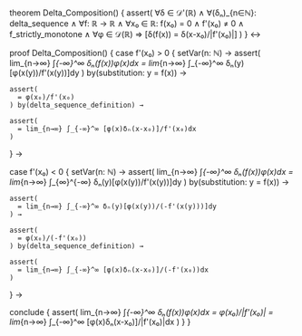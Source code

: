 theorem Delta_Composition() {
  assert(
    ∀δ ∈ 𝒟'(ℝ) ∧ 
    ∀(δₙ)_{n∈ℕ}: delta_sequence ∧
    ∀f: ℝ → ℝ ∧
    ∀x₀ ∈ ℝ: f(x₀) = 0 ∧ f'(x₀) ≠ 0 ∧
    f_strictly_monotone ∧
    ∀φ ∈ 𝒟(ℝ) ⇒
    [δ(f(x)) = δ(x-x₀)/|f'(x₀)|]
  )
} ↔

proof Delta_Composition() {
  case f'(x₀) > 0 {
    setVar(n: ℕ) →
    assert(
      lim_{n→∞} ∫_{-∞}^∞ δₙ(f(x))φ(x)dx =
      lim_{n→∞} ∫_{-∞}^∞ δₙ(y)[φ(x(y))/f'(x(y))]dy
    ) by(substitution: y = f(x)) →
    
    assert(
      = φ(x₀)/f'(x₀)
    ) by(delta_sequence_definition) →
    
    assert(
      = lim_{n→∞} ∫_{-∞}^∞ [φ(x)δₙ(x-x₀)]/f'(x₀)dx
    )
  } →

  case f'(x₀) < 0 {
    setVar(n: ℕ) →
    assert(
      lim_{n→∞} ∫_{-∞}^∞ δₙ(f(x))φ(x)dx =
      lim_{n→∞} ∫_{∞}^{-∞} δₙ(y)[φ(x(y))/f'(x(y))]dy
    ) by(substitution: y = f(x)) →
    
    assert(
      = lim_{n→∞} ∫_{-∞}^∞ δₙ(y)[φ(x(y))/(-f'(x(y)))]dy
    ) →
    
    assert(
      = φ(x₀)/(-f'(x₀))
    ) by(delta_sequence_definition) →
    
    assert(
      = lim_{n→∞} ∫_{-∞}^∞ [φ(x)δₙ(x-x₀)]/(-f'(x₀))dx
    )
  } →

  conclude {
    assert(
      lim_{n→∞} ∫_{-∞}^∞ δₙ(f(x))φ(x)dx =
      φ(x₀)/|f'(x₀)| =
      lim_{n→∞} ∫_{-∞}^∞ [φ(x)δₙ(x-x₀)]/|f'(x₀)|dx
    )
  }
}